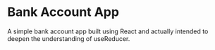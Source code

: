 # Bank Account App

A simple bank account app built using React and actually intended to deepen the understanding of useReducer.
